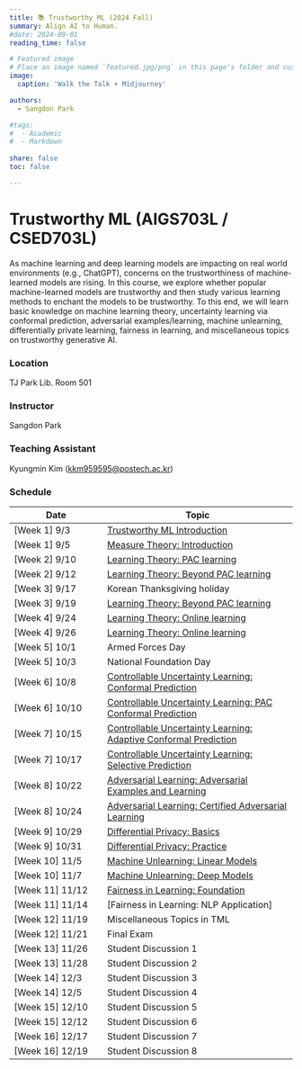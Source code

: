 ```yaml
---
title: 📚 Trustworthy ML (2024 Fall) 
summary: Align AI to Human.
#date: 2024-09-01
reading_time: false

# Featured image
# Place an image named `featured.jpg/png` in this page's folder and customize its options here.
image:
  caption: 'Walk the Talk + Midjourney'

authors:
  - Sangdon Park

#tags:
#  - Academic
#  - Markdown
  
share: false
toc: false

---
```



# Trustworthy ML (AIGS703L / CSED703L)

As machine learning and deep learning models are impacting on real world environments (e.g., ChatGPT), concerns on the trustworthiness of machine-learned models are rising. In this course, we explore whether popular machine-learned models are trustworthy and then study various learning methods to enchant the models to be trustworthy. To this end, we will learn basic knowledge on machine learning theory, uncertainty learning via conformal prediction, adversarial examples/learning, machine unlearning, differentially private learning, fairness in learning, and miscellaneous topics on trustworthy generative AI.

### Location

TJ Park Lib. Room 501

### Instructor

Sangdon Park

### Teaching Assistant

Kyungmin Kim (kkm959595@postech.ac.kr)


### Schedule

| <div style="width:150px">Date</div> | Topic | 
| --- | --- |
|  [Week  1] 9/3   | [Trustworthy ML Introduction](./notes/0-intro.pdf) | 
|  [Week  1] 9/5   | [Measure Theory: Introduction](./notes/1-theory-measure.pdf) |
|  [Week  2] 9/10  | [Learning Theory: PAC learning](./notes/1-theory-pac.pdf) |
|  [Week  2] 9/12  | [Learning Theory: Beyond PAC learning](./notes/1-theory-uc.pdf) |
|  [Week  3] 9/17  | Korean Thanksgiving holiday |
|  [Week  3] 9/19  | [Learning Theory: Beyond PAC learning](./notes/1-theory-uc.pdf) |
|  [Week  4] 9/24  | [Learning Theory: Online learning](./notes/1-theory-online.pdf) |
|  [Week  4] 9/26  | [Learning Theory: Online learning](./notes/1-theory-online.pdf) |
|  [Week  5] 10/1  | Armed Forces Day
|  [Week  5] 10/3  | National Foundation Day |
|  [Week  6] 10/8  | [Controllable Uncertainty Learning: Conformal Prediction](./notes/2-cp.pdf) |
|  [Week  6] 10/10 | [Controllable Uncertainty Learning: PAC Conformal Prediction](./notes/2-paccp.pdf) |
|  [Week  7] 10/15 | [Controllable Uncertainty Learning: Adaptive Conformal Prediction](./notes/2-acp.pdf) |
|  [Week  7] 10/17 | [Controllable Uncertainty Learning: Selective Prediction](./notes/2-sp.pdf) |
|  [Week  8] 10/22 | [Adversarial Learning: Adversarial Examples and Learning](./notes/3-ae.pdf) |
|  [Week  8] 10/24 | [Adversarial Learning: Certified Adversarial Learning](./notes/3-cert.pdf) |
|  [Week  9] 10/29 | [Differential Privacy: Basics](./notes/5-dp1.pdf) |
|  [Week  9] 10/31 | [Differential Privacy: Practice](./notes/5-dp2.pdf) |
|  [Week 10] 11/5  | [Machine Unlearning: Linear Models](./notes/4-cul.pdf) |
|  [Week 10] 11/7  | [Machine Unlearning: Deep Models](./notes/4-cul2.pdf) |
|  [Week 11] 11/12 | [Fairness in Learning: Foundation](./notes/6-fair1.pdf) |
|  [Week 11] 11/14 | [Fairness in Learning: NLP Application] |
|  [Week 12] 11/19 | Miscellaneous Topics in TML
|  [Week 12] 11/21 | Final Exam |
|  [Week 13] 11/26 | Student Discussion 1 |
|  [Week 13] 11/28 | Student Discussion 2 |
|  [Week 14] 12/3  | Student Discussion 3 |
|  [Week 14] 12/5  | Student Discussion 4 |
|  [Week 15] 12/10 | Student Discussion 5 |
|  [Week 15] 12/12 | Student Discussion 6 |
|  [Week 16] 12/17 | Student Discussion 7 |
|  [Week 16] 12/19 | Student Discussion 8 |





